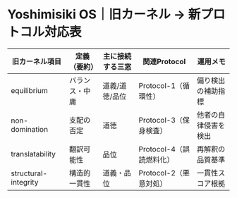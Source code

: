 # Yoshimisiki OS｜旧カーネル → 新プロトコル対応表

| 旧カーネル項目 | 定義（要約） | 主に接続する三窓 | 関連Protocol | 運用メモ |
|---|---|---|---|---|
| equilibrium | バランス・中庸 | 道義/道徳/品位 | Protocol-1（循環性） | 偏り検出の補助指標 |
| non-domination | 支配の否定 | 道徳 | Protocol-3（保身検査） | 他者の自律侵害を検出 |
| translatability | 翻訳可能性 | 品位 | Protocol-4（誤読燃料化） | 再解釈の品質基準 |
| structural-integrity | 構造的一貫性 | 道義・品位 | Protocol-2（悪意対処） | 一貫性スコア根拠 |
